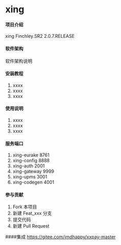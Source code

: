 # xing

#### 项目介绍
xing
Finchley.SR2
2.0.7.RELEASE

#### 软件架构
软件架构说明


#### 安装教程

1. xxxx
2. xxxx
3. xxxx

#### 使用说明

1. xxxx
2. xxxx
3. xxxx

#### 服务端口

1. xing-eurake   8761
2. xing-config   8888
3. xing-auth     2001
4. xing-gateway  9999
5. xing-upms     3001
6. xing-codegen  4001

#### 参与贡献

1. Fork 本项目
2. 新建 Feat_xxx 分支
3. 提交代码
4. 新建 Pull Request


####集成
https://gitee.com/jmdhappy/xxpay-master
